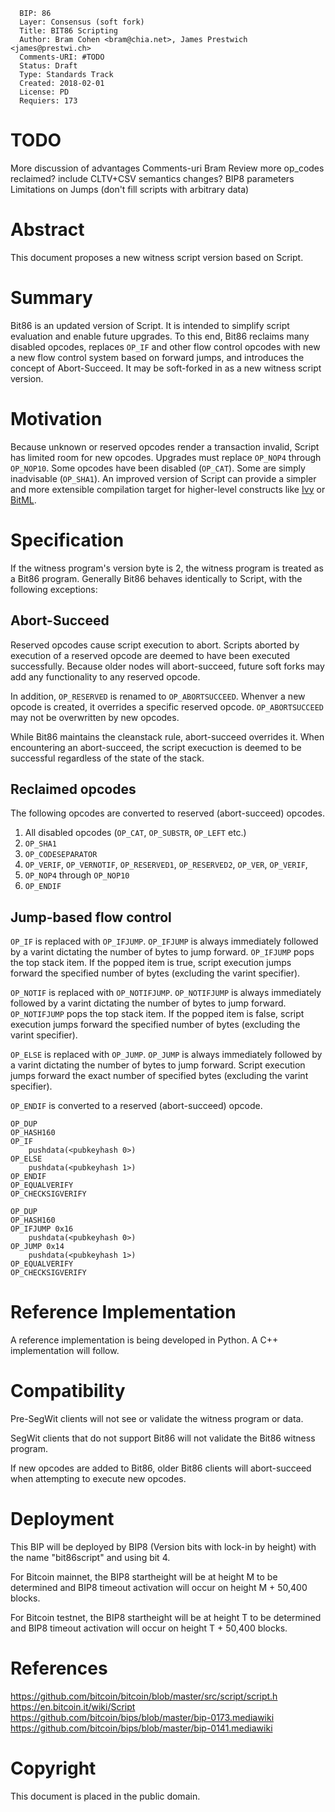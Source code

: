 ```
  BIP: 86
  Layer: Consensus (soft fork)
  Title: BIT86 Scripting
  Author: Bram Cohen <bram@chia.net>, James Prestwich <james@prestwi.ch>
  Comments-URI: #TODO
  Status: Draft
  Type: Standards Track
  Created: 2018-02-01
  License: PD
  Requiers: 173
```

# TODO
More discussion of advantages
Comments-uri
Bram Review
    more op_codes reclaimed?
    include CLTV+CSV semantics changes?
BIP8 parameters
Limitations on Jumps (don't fill scripts with arbitrary data)

# Abstract

This document proposes a new witness script version based on Script.

# Summary

Bit86 is an updated version of Script. It is intended to simplify script evaluation and enable future upgrades. To this end, Bit86 reclaims many disabled opcodes, replaces `OP_IF` and other flow control opcodes with new a new flow control system based on forward jumps, and introduces the concept of Abort-Succeed. It may be soft-forked in as a new witness script version.

# Motivation

Because unknown or reserved opcodes render a transaction invalid, Script has limited room for new opcodes. Upgrades must replace `OP_NOP4` through `OP_NOP10`. Some opcodes have been disabled (`OP_CAT`). Some are simply inadvisable (`OP_SHA1`). An improved version of Script can provide a simpler and more extensible compilation target for higher-level constructs like [Ivy](https://blog.chain.com/ivy-for-bitcoin-a-smart-contract-language-that-compiles-to-bitcoin-script-bec06377141a) or [BitML](https://eprint.iacr.org/2018/122.pdf).

# Specification

If the witness program's version byte is 2, the witness program is treated as a Bit86 program. Generally Bit86 behaves identically to Script, with the following exceptions:

## Abort-Succeed

Reserved opcodes cause script execution to abort. Scripts aborted by execution of a reserved opcode are deemed to have been executed successfully. Because older nodes will abort-succeed, future soft forks may add any functionality to any reserved opcode.

In addition, `OP_RESERVED` is renamed to `OP_ABORTSUCCEED`. Whenver a new opcode is created, it overrides a specific reserved opcode. `OP_ABORTSUCCEED` may not be overwritten by new opcodes.

While Bit86 maintains the cleanstack rule, abort-succeed overrides it. When encountering an abort-succeed, the script execuction is deemed to be successful regardless of the state of the stack.

## Reclaimed opcodes

The following opcodes are converted to reserved (abort-succeed) opcodes.

1. All disabled opcodes (`OP_CAT`, `OP_SUBSTR`, `OP_LEFT` etc.)
2. `OP_SHA1`
3. `OP_CODESEPARATOR`
4. `OP_VERIF`, `OP_VERNOTIF`, `OP_RESERVED1`, `OP_RESERVED2`, `OP_VER`, `OP_VERIF`,
5. `OP_NOP4` through `OP_NOP10`
6. `OP_ENDIF`

## Jump-based flow control

`OP_IF` is replaced with `OP_IFJUMP`. `OP_IFJUMP` is always immediately followed by a varint dictating the number of bytes to jump forward. `OP_IFJUMP` pops the top stack item. If the popped item is true, script execution jumps forward the specified number of bytes (excluding the varint specifier).

`OP_NOTIF` is replaced with `OP_NOTIFJUMP`. `OP_NOTIFJUMP` is always immediately followed by a varint dictating the number of bytes to jump forward. `OP_NOTIFJUMP` pops the top stack item. If the popped item is false, script execution jumps forward the specified number of bytes (excluding the varint specifier).

`OP_ELSE` is replaced with `OP_JUMP`. `OP_JUMP` is always immediately followed by a varint dictating the number of bytes to jump forward. Script execution jumps forward the exact number of specified bytes (excluding the varint specifier).

`OP_ENDIF` is converted to a reserved (abort-succeed) opcode.

```Script
OP_DUP
OP_HASH160
OP_IF
    pushdata(<pubkeyhash 0>)
OP_ELSE
    pushdata(<pubkeyhash 1>)
OP_ENDIF
OP_EQUALVERIFY
OP_CHECKSIGVERIFY
```

```Bit86
OP_DUP
OP_HASH160
OP_IFJUMP 0x16
    pushdata(<pubkeyhash 0>)
OP_JUMP 0x14
    pushdata(<pubkeyhash 1>)
OP_EQUALVERIFY
OP_CHECKSIGVERIFY
```
# Reference Implementation

A reference implementation is being developed in Python. A C++ implementation will follow.

# Compatibility

Pre-SegWit clients will not see or validate the witness program or data.

SegWit clients that do not support Bit86 will not validate the Bit86 witness program.

If new opcodes are added to Bit86, older Bit86 clients will abort-succeed when attempting to execute new opcodes.

# Deployment

This BIP will be deployed by BIP8 (Version bits with lock-in by height) with the name "bit86script" and using bit 4.

For Bitcoin mainnet, the BIP8 startheight will be at height M to be determined and BIP8 timeout activation will occur on height M + 50,400 blocks.

For Bitcoin testnet, the BIP8 startheight will be at height T to be determined and BIP8 timeout activation will occur on height T + 50,400 blocks.

# References

https://github.com/bitcoin/bitcoin/blob/master/src/script/script.h
https://en.bitcoin.it/wiki/Script
https://github.com/bitcoin/bips/blob/master/bip-0173.mediawiki
https://github.com/bitcoin/bips/blob/master/bip-0141.mediawiki

# Copyright

This document is placed in the public domain.
